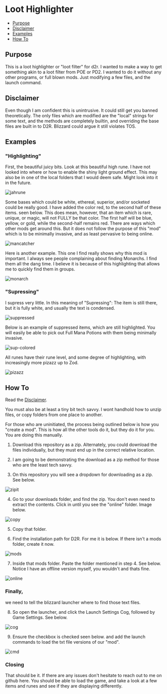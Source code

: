# Loot Highlighter

- [Purpose](#purpose)
- [Disclaimer](#disclaimer)
- [Examples](#examples)
- [How To](#how-to)

## Purpose

This is a loot highlighter or "loot filter" for d2r. I wanted to make a way to get something akin to a loot filter from POE or PD2. I wanted to do it without any other programs, or full blown mods. Just modifying a few files, and the launch command.

## Disclaimer

Even though I am confident this is unintrusive. It could still get you banned theoretically. The only files which are modified are the "local" strings for some text, and the methods are completely builtin, and overriding the base files are built in to D2R. Blizzard could argue it still violates TOS.

## Examples

### "Highlighting"

First, the beautiful juicy bits. Look at this beautiful high rune. I have not looked into where or how to enable the shiny light ground effect. This may also be in one of the local folders that I would deem safe. Might look into it in the future.

![jahrune](./assets/jah-rune.png)

Some bases which could be white, ethereal, superior, and/or socketed could be really good. I have added the color red, to the second half of these items. seen below. This does mean, however, that an item which is rare, unique, or magic, will not FULLY be that color. The first half will be blue, yellow, or gold, while the second-half remains red. There are ways which other mods get around this. But it does not follow the purpose of this "mod" which is to be minimally invasive, and as least pervasive to being online.

![mancatcher](./assets/grey-mancatcher.png)

Here is another example. This one I find really shows why this mod is important. I always see people complaining about finding Monarchs. I find them all the dang time. I believe it is because of this highlighting that allows me to quickly find them in groups.

![monarch](./assets/white-monarch.png)

### "Supressing"

I supress very little. In this meaning of "Supressing": The item is still there, but it is fully white, and usually the text is condensed.

![suppressed](./assets/suppressed.png)

Below is an example of suppressed items, which are still highlighted. You will easily be able to pick out Full Mana Potions with them being minimally invasive.

![sup-colored](./assets/suppressed-colored.png)

All runes have their rune level, and some degree of highlighting, with increasingly more pizazz up to Zod.

![pizazz](./assets/pizazz.png)

## How To

Read the [Disclaimer](#disclaimer).

You must also be at least a tiny bit tech savvy. I wont handhold how to unzip files, or copy folders from one place to another.

For those who are uninitiated, the process being outlined below is how you "create a mod". This is how all the other tools do it, but they do it for you. You are doing this manually.

1. Download this repository as a zip. Alternately, you could download the files individually, but they must end up in the correct relative location.

2. I am going to be demonstrating the download as a zip method for those who are the least tech savvy.

3. On this repository you will see a dropdown for downloading as a zip. See below.

![zipit](./assets/zipit.png)

4. Go to your downloads folder, and find the zip. You don't even need to extract the contents. Click in until you see the "online" folder. Image below.

![copy](./assets/copy.png)

5. Copy that folder.

6. Find the installation path for D2R. For me it is below. If there isn't a mods folder, create it now.

![mods](./assets/mods-folder.png)

7. Inside that mods folder. Paste the folder mentioned in step 4. See below. Notice I have an offline version myself, you wouldn't and thats fine.

![online](./assets/online.png)

### Finally, 
we need to tell the blizzard launcher where to find those text files.

8. So open the launcher, and click the Launch Settings Cog, followed by Game Settings. See below.

![cog](./assets/cog.png)

9. Ensure the checkbox is checked seen below. and add the launch commands to load the txt file versions of our "mod".

![cmd](./assets/cmd.png)

### Closing

That should be it. If there are any issues don't hesitate to reach out to me on github here.
You should be able to load the game, and take a look at a few items and runes and see if they are displaying differently.